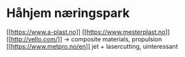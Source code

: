 # Håhjem næringspark
[[https://www.a-plast.no]]
[[https://www.mesterplast.no]]
[[http://vello.com/]] -> composite materials, propulsion
[[https://www.metpro.no/en]] jet + lasercutting, uinteressant
